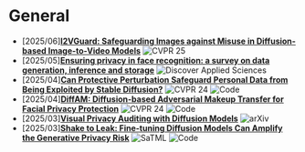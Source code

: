 # General
- [2025/06]**[I2VGuard: Safeguarding Images against Misuse in Diffusion-based Image-to-Video Models](https://openaccess.thecvf.com/content/CVPR2025/html/Gui_I2VGuard_Safeguarding_Images_against_Misuse_in_Diffusion-based_Image-to-Video_Models_CVPR_2025_paper.html)** ![CVPR 25](https://img.shields.io/badge/CVPR%2025-blue)
- [2025/05]**[Ensuring privacy in face recognition: a survey on data generation, inference and storage](https://link.springer.com/article/10.1007/s42452-025-06987-2)** ![ Discover Applied Sciences](https://img.shields.io/badge/%20Discover%20Applied%20Sciences-blue)
- [2025/04]**[Can Protective Perturbation Safeguard Personal Data from Being Exploited by Stable Diffusion?](https://openaccess.thecvf.com/content/CVPR2024/html/Zhao_Can_Protective_Perturbation_Safeguard_Personal_Data_from_Being_Exploited_by_CVPR_2024_paper.html)** ![CVPR 24](https://img.shields.io/badge/CVPR%2024-blue) ![Code](https://img.shields.io/badge/Code-violet)
- [2025/04]**[DiffAM: Diffusion-based Adversarial Makeup Transfer for Facial Privacy Protection](https://openaccess.thecvf.com/content/CVPR2024/html/Sun_DiffAM_Diffusion-based_Adversarial_Makeup_Transfer_for_Facial_Privacy_Protection_CVPR_2024_paper.html)** ![CVPR 24](https://img.shields.io/badge/CVPR%2024-blue) ![Code](https://img.shields.io/badge/Code-violet)
- [2025/03]**[Visual Privacy Auditing with Diffusion Models](https://arxiv.org/abs/2403.07588)** ![arXiv](https://img.shields.io/badge/arXiv-blue)
- [2025/03]**[Shake to Leak: Fine-tuning Diffusion Models Can Amplify the Generative Privacy Risk](https://ieeexplore.ieee.org/abstract/document/10516655)** ![SaTML](https://img.shields.io/badge/SaTML-blue) ![Code](https://img.shields.io/badge/Code-violet)
